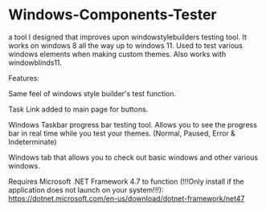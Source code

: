 # Windows-Components-Tester
a tool I designed that improves upon windowstylebuilders testing tool. It works on windows 8 all the way up to windows 11. Used to test various windows elements when making custom themes. Also works with windowblinds11.

Features:

 Same feel of windows style builder's test function.

 Task Link added to main page for buttons.

 Windows Taskbar progress bar testing tool. Allows you to see the progress bar in real time while you test your themes. (Normal, Paused, Error & Indeterminate)

Windows tab that allows you to check out basic windows and other various windows.

Requires Microsoft .NET Framework 4.7 to function (!!!Only install if the application does not launch on your system!!!): https://dotnet.microsoft.com/en-us/download/dotnet-framework/net47

